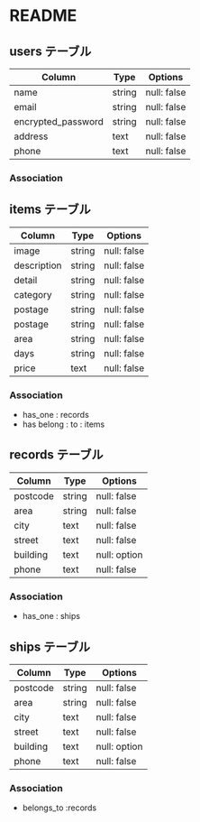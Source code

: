 # README

## users テーブル

| Column             | Type   | Options     |
| ------------------ | ------ | ----------- |
| name               | string | null: false |
| email              | string | null: false |
| encrypted_password | string | null: false |
| address            | text   | null: false |
| phone              | text   | null: false |

### Association


## items テーブル

| Column             | Type   | Options     |
| ------------------ | ------ | ----------- |
| image              | string | null: false |
| description        | string | null: false |
| detail             | string | null: false |
| category           | string | null: false |
| postage            | string | null: false |
| postage            | string | null: false |
| area               | string | null: false |
| days               | string | null: false |
| price              | text   | null: false |

### Association

- has_one : records
- has belong : to : items

## records テーブル

| Column             | Type   | Options     |
| ------------------ | ------ | ----------- |
| postcode           | string | null: false |
| area               | string | null: false |
| city               | text   | null: false |
| street             | text   | null: false |
| building           | text   | null: option|
| phone              | text   | null: false |


### Association

- has_one : ships

## ships テーブル

| Column             | Type   | Options     |
| ------------------ | ------ | ----------- |
| postcode           | string | null: false |
| area               | string | null: false |
| city               | text   | null: false |
| street             | text   | null: false |
| building           | text   | null: option|
| phone              | text   | null: false |


### Association

- belongs_to :records

